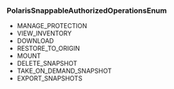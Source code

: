 ### PolarisSnappableAuthorizedOperationsEnum
- MANAGE_PROTECTION
- VIEW_INVENTORY
- DOWNLOAD
- RESTORE_TO_ORIGIN
- MOUNT
- DELETE_SNAPSHOT
- TAKE_ON_DEMAND_SNAPSHOT
- EXPORT_SNAPSHOTS
